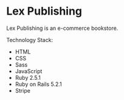 # Lex Publishing

Lex Publishing is an e-commerce bookstore.

Technology Stack:
* HTML
* CSS
* Sass
* JavaScript
* Ruby 2.5.1
* Ruby on Rails 5.2.1
* Stripe
